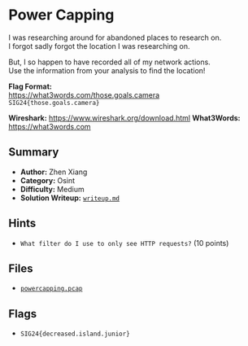 # Power Capping

I was researching around for abandoned places to research on. \
I forgot sadly forgot the location I was researching on.

But, I so happen to have recorded all of my network actions. \
Use the information from your analysis to find the location! 

**Flag Format:** \
https://what3words.com/those.goals.camera \
`SIG24{those.goals.camera}`

**Wireshark:** https://www.wireshark.org/download.html
**What3Words:** https://what3words.com

## Summary
- **Author:** Zhen Xiang
- **Category:** Osint
- **Difficulty:** Medium
- **Solution Writeup:** [`writeup.md`](./soln/writeup.md)

## Hints
- `What filter do I use to only see HTTP requests?` (10 points)

## Files
- [`powercapping.pcap`](./dist/powercapping.pcap)

## Flags
- `SIG24{decreased.island.junior}`
